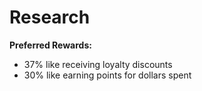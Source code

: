 # Research
 **Preferred Rewards:**
  - 37% like receiving loyalty discounts
  - 30% like earning points for dollars spent